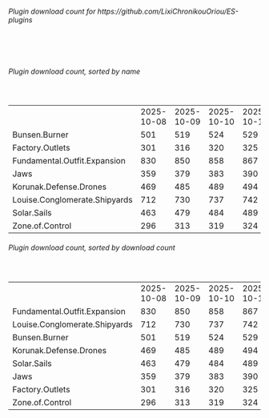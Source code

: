 <h6>Plugin download count for https://github.com/LixiChronikouOriou/ES-plugins</h6><br>
<br>
<h6>Plugin download count, sorted by name</h6><sub><sup><br>
<table>
	<tr>
		<td></td>
		<td>2025-10-08</td>
		<td>2025-10-09</td>
		<td>2025-10-10</td>
		<td>2025-10-11</td>
		<td>2025-10-12</td>
		<td>2025-10-13</td>
		<td>2025-10-14</td>
		<td>today +</td>
	</tr>
	<tr>
		<td>Bunsen.Burner</td>
		<td>501</td>
		<td>519</td>
		<td>524</td>
		<td>529</td>
		<td>538</td>
		<td>545</td>
		<td>548</td>
		<td>+ 3</td>
	</tr>
	<tr>
		<td>Factory.Outlets</td>
		<td>301</td>
		<td>316</td>
		<td>320</td>
		<td>325</td>
		<td>334</td>
		<td>344</td>
		<td>349</td>
		<td>+ 5</td>
	</tr>
	<tr>
		<td>Fundamental.Outfit.Expansion</td>
		<td>830</td>
		<td>850</td>
		<td>858</td>
		<td>867</td>
		<td>876</td>
		<td>887</td>
		<td>894</td>
		<td>+ 7</td>
	</tr>
	<tr>
		<td>Jaws</td>
		<td>359</td>
		<td>379</td>
		<td>383</td>
		<td>390</td>
		<td>400</td>
		<td>410</td>
		<td>416</td>
		<td>+ 6</td>
	</tr>
	<tr>
		<td>Korunak.Defense.Drones</td>
		<td>469</td>
		<td>485</td>
		<td>489</td>
		<td>494</td>
		<td>503</td>
		<td>511</td>
		<td>514</td>
		<td>+ 3</td>
	</tr>
	<tr>
		<td>Louise.Conglomerate.Shipyards</td>
		<td>712</td>
		<td>730</td>
		<td>737</td>
		<td>742</td>
		<td>751</td>
		<td>759</td>
		<td>764</td>
		<td>+ 5</td>
	</tr>
	<tr>
		<td>Solar.Sails</td>
		<td>463</td>
		<td>479</td>
		<td>484</td>
		<td>489</td>
		<td>496</td>
		<td>503</td>
		<td>508</td>
		<td>+ 5</td>
	</tr>
	<tr>
		<td>Zone.of.Control</td>
		<td>296</td>
		<td>313</td>
		<td>319</td>
		<td>324</td>
		<td>331</td>
		<td>339</td>
		<td>344</td>
		<td>+ 5</td>
	</tr>
</table>
</sub></sup>
<h6>Plugin download count, sorted by download count</h6><sub><sup><br>
<table>
	<tr>
		<td></td>
		<td>2025-10-08</td>
		<td>2025-10-09</td>
		<td>2025-10-10</td>
		<td>2025-10-11</td>
		<td>2025-10-12</td>
		<td>2025-10-13</td>
		<td>2025-10-14</td>
		<td>today +</td>
	</tr>
	<tr>
		<td>Fundamental.Outfit.Expansion</td>
		<td>830</td>
		<td>850</td>
		<td>858</td>
		<td>867</td>
		<td>876</td>
		<td>887</td>
		<td>894</td>
		<td>+ 7</td>
	</tr>
	<tr>
		<td>Louise.Conglomerate.Shipyards</td>
		<td>712</td>
		<td>730</td>
		<td>737</td>
		<td>742</td>
		<td>751</td>
		<td>759</td>
		<td>764</td>
		<td>+ 5</td>
	</tr>
	<tr>
		<td>Bunsen.Burner</td>
		<td>501</td>
		<td>519</td>
		<td>524</td>
		<td>529</td>
		<td>538</td>
		<td>545</td>
		<td>548</td>
		<td>+ 3</td>
	</tr>
	<tr>
		<td>Korunak.Defense.Drones</td>
		<td>469</td>
		<td>485</td>
		<td>489</td>
		<td>494</td>
		<td>503</td>
		<td>511</td>
		<td>514</td>
		<td>+ 3</td>
	</tr>
	<tr>
		<td>Solar.Sails</td>
		<td>463</td>
		<td>479</td>
		<td>484</td>
		<td>489</td>
		<td>496</td>
		<td>503</td>
		<td>508</td>
		<td>+ 5</td>
	</tr>
	<tr>
		<td>Jaws</td>
		<td>359</td>
		<td>379</td>
		<td>383</td>
		<td>390</td>
		<td>400</td>
		<td>410</td>
		<td>416</td>
		<td>+ 6</td>
	</tr>
	<tr>
		<td>Factory.Outlets</td>
		<td>301</td>
		<td>316</td>
		<td>320</td>
		<td>325</td>
		<td>334</td>
		<td>344</td>
		<td>349</td>
		<td>+ 5</td>
	</tr>
	<tr>
		<td>Zone.of.Control</td>
		<td>296</td>
		<td>313</td>
		<td>319</td>
		<td>324</td>
		<td>331</td>
		<td>339</td>
		<td>344</td>
		<td>+ 5</td>
	</tr>
</table>
</sub></sup>
